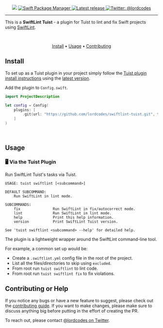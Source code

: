 <p align="center">
    <img src="https://img.shields.io/badge/Swift-5.6-orange.svg" />
    <a href="https://swift.org/package-manager">
        <img src="https://img.shields.io/badge/swiftpm-compatible-brightgreen.svg?style=flat" alt="Swift Package Manager" />
    </a>
     <a href="https://github.com/lordcodes/swiftlint-tuist/releases/latest">
         <img src="https://img.shields.io/github/release/lordcodes/swiftlint-tuist.svg?style=flat" alt="Latest release" />
     </a>
    <a href="https://twitter.com/lordcodes">
        <img src="https://img.shields.io/badge/twitter-@lordcodes-blue.svg?style=flat" alt="Twitter: @lordcodes" />
    </a>
</p>

---

This is a **SwiftLint Tuist** - a plugin for Tuist to lint and fix Swift projects using [SwiftLint](https://github.com/realm/SwiftLint).

&nbsp;

<p align="center">
    <a href="#install">Install</a> • <a href="#usage">Usage</a> • <a href="#contributing-or-help">Contributing</a>
</p>

## Install

To set up as a Tuist plugin in your project simply follow the [Tuist plugin install instructions](https://docs.tuist.io/plugins/using-plugins/) using the [latest version](https://github.com/lordcodes/swiftlint-tuist/releases/latest).

Add the plugin to `Config.swift`.

```swift
import ProjectDescription

let config = Config(
    plugins: [
        .git(url: "https://github.com/lordcodes/swiftlint-tuist.git", tag: "[VERSION]")
    ]
)
```

&nbsp;

## Usage

### 🖥 Via the Tuist Plugin

Run SwiftLint Tuist's tasks via Tuist.

```terminal
USAGE: tuist swiftlint [<subcommand>]

DEFAULT SUBCOMMAND:
    Run SwiftLint in lint mode.

SUBCOMMANDS:
    fix               Run SwiftLint in fix/autocorrect mode.
    lint              Run SwiftLint in lint mode.
    help              Print this help information.
    version           Print SwiftLint Tuist version.

See 'tuist swiftlint <subcommand> --help' for detailed help.

```

The plugin is a lightweight wrapper around the SwiftLint command-line tool.

For example, a common set up would be:

- Create a `.swiftlint.yml` config file in the root of the project.
- List all the files/directories to skip using `excluded`.
- From root run `tuist swiftlint` to lint code.
- From root run `tuist swiftlint fix` to fix violations.

## Contributing or Help

If you notice any bugs or have a new feature to suggest, please check out the [contributing guide](https://github.com/lordcodes/swiftlint-tuist/blob/master/CONTRIBUTING.md). If you want to make changes, please make sure to discuss anything big before putting in the effort of creating the PR.

To reach out, please contact [@lordcodes on Twitter](https://twitter.com/lordcodes).
